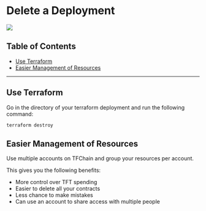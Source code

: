 <h1> Delete a Deployment </h1>

![](./advanced/img/terraform_.png)

<h2>Table of Contents</h2>

- [Use Terraform](#use-terraform)
- [Easier Management of Resources](#easier-management-of-resources)

***

## Use Terraform

Go in the directory of your terraform deployment and run the following command:

```
terraform destroy
```

## Easier Management of Resources

Use multiple accounts on TFChain and group your resources per account.

This gives you the following benefits:

- More control over TFT spending
- Easier to delete all your contracts
- Less chance to make mistakes
- Can use an account to share access with multiple people
